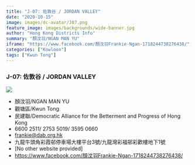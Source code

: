```yaml
---
title: "J-07: 佐敦谷 / JORDAN VALLEY"
date: "2020-10-15"
image: images/dc-avatar/J07.png
feature_image: images/backgrounds/wide-banner.jpg
author: "Hong Kong Districts Info"
summary: "顏汶羽/NGAN MAN YU"
iframe: "https://www.facebook.com/顏汶羽Frankie-Ngan-1718244738276438/"
categories: ["Kowloon"]
tags: ["Kwun Tong"]
---
```


### J-07: 佐敦谷 / JORDAN VALLEY  
![](/images/dc-avatar/J07.png)  

 - 顏汶羽/NGAN MAN YU  
 - 觀塘區/Kwun Tong  
 - 民建聯/Democratic Alliance for the Betterment and Progress of Hong Kong  
 - 6600 2511/ 2753 5019/  3595 0660  
 - frankie@dab.org.hk  
 - 九龍牛頭角彩霞邨停車場大樓平台3號/九龍灣彩福邨彩歡樓地下1號  
 - [No other website provided]  
 - https://www.facebook.com/顏汶羽Frankie-Ngan-1718244738276438/
